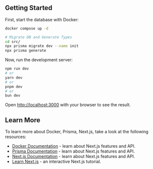 ## Getting Started

First, start the database with Docker:

```bash
docker compose up -d

# Migrate DB and Generate Types
cd src/
npx prisma migrate dev --name init
npx prisma generate
```


Now, run the development server:

```bash
npm run dev
# or
yarn dev
# or
pnpm dev
# or
bun dev
```

Open [http://localhost:3000](http://localhost:3000) with your browser to see the result.

## Learn More

To learn more about Docker, Prisma, Next.js, take a look at the following resources:

- [Docker Documentation](https://docs.docker.com) - learn about Next.js features and API.
- [Prisma Documentation](https://www.prisma.io/docs) - learn about Next.js features and API.
- [Next.js Documentation](https://nextjs.org/docs) - learn about Next.js features and API.
- [Learn Next.js](https://nextjs.org/learn-pages-router) - an interactive Next.js tutorial.
